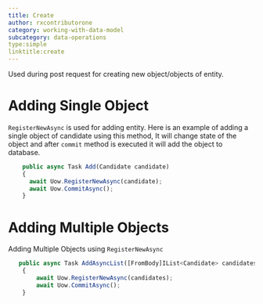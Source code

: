 ```yaml
---
title: Create
author: rxcontributorone
category: working-with-data-model
subcategory: data-operations 
type:simple
linktitle:create
---
```


Used during post request for creating new object/objects of entity.

# Adding Single Object
`RegisterNewAsync` is used for adding entity. Here is an example of adding a single object of candidate using this method, It will change state of the object and after `commit` method is executed it will add the object to database. 

```js
    public async Task Add(Candidate candidate)
    {
      await Uow.RegisterNewAsync(candidate);
      await Uow.CommitAsync();      
    }
```

# Adding Multiple Objects
Adding Multiple Objects using `RegisterNewAsync`

```js
   public async Task AddAsyncList([FromBody]IList<Candidate> candidates)
    {
        await Uow.RegisterNewAsync(candidates);
        await Uow.CommitAsync();
    }
```
